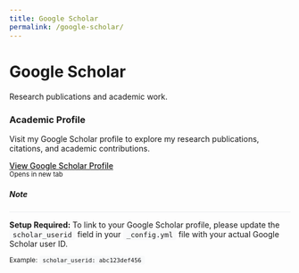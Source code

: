 ```yaml
---
title: Google Scholar
permalink: /google-scholar/
---
```


<div class="row">
  <div class="col-lg-12">
    <h1 class="mb-4">Google Scholar</h1>
    <p class="mb-5">Research publications and academic work.</p>
  </div>
</div>

<div class="row">
  <div class="col-lg-8 col-md-10 col-sm-12 mx-auto">
    <div class="card shadow-sm">
      <div class="card-body text-center py-5">
        <div class="mb-4">
          <i class="ai ai-google-scholar fa-3x text-muted"></i>
        </div>
        <h3 class="card-title mb-3">Academic Profile</h3>
        <p class="card-text text-muted mb-4">
          Visit my Google Scholar profile to explore my research publications, 
          citations, and academic contributions.
        </p>
        <div class="mt-4">
          <a href="https://scholar.google.com/citations?user={{ site.scholar_userid | default: 'YOUR_SCHOLAR_ID' }}" 
             class="btn btn-primary btn-lg px-4 py-2" 
             target="_blank" 
             rel="noopener noreferrer">
            <i class="ai ai-google-scholar mr-2"></i>
            View Google Scholar Profile
          </a>
        </div>
        <div class="mt-4">
          <small class="text-muted">
            <i class="fas fa-external-link-alt mr-1"></i>
            Opens in new tab
          </small>
        </div>
      </div>
    </div>
  </div>
</div>

<div class="row mt-5">
  <div class="col-lg-12">
    <div class="card">
      <div class="card-header bg-light">
        <h5 class="mb-0">
          <i class="fas fa-info-circle mr-2"></i>
          Note
        </h5>
      </div>
      <div class="card-body">
        <p class="mb-0 text-muted">
          <strong>Setup Required:</strong> To link to your Google Scholar profile, 
          please update the <code>scholar_userid</code> field in your <code>_config.yml</code> file 
          with your actual Google Scholar user ID.
        </p>
        <div class="mt-3">
          <small class="text-muted">
            <i class="fas fa-code mr-1"></i>
            Example: <code>scholar_userid: abc123def456</code>
          </small>
        </div>
      </div>
    </div>
  </div>
</div>

<style>
.card {
  border: none;
  border-radius: 12px;
  transition: transform 0.3s ease, box-shadow 0.3s ease;
}

.card:hover {
  transform: translateY(-2px);
  box-shadow: 0 8px 25px rgba(0,0,0,0.15) !important;
}

.btn {
  border-radius: 25px;
  font-weight: 500;
  transition: all 0.3s ease;
}

.btn:hover {
  transform: translateY(-1px);
  box-shadow: 0 4px 15px rgba(0,0,0,0.2);
}

.card-header {
  border-radius: 12px 12px 0 0 !important;
  border-bottom: 1px solid #e9ecef;
}

code {
  background-color: #f8f9fa;
  padding: 2px 6px;
  border-radius: 4px;
  font-size: 0.9em;
}
</style>
